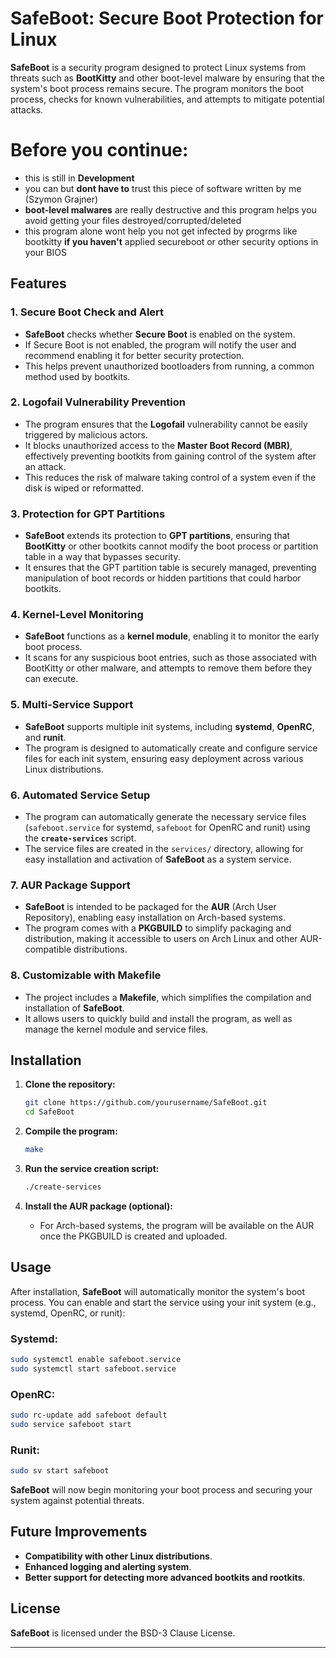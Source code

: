 
# SafeBoot: Secure Boot Protection for Linux

**SafeBoot** is a security program designed to protect Linux systems from threats such as **BootKitty** and other boot-level malware by ensuring that the system's boot process remains secure. The program monitors the boot process, checks for known vulnerabilities, and attempts to mitigate potential attacks.

# Before you continue:
- this is still in **Development**
- you can but **dont have to** trust this piece of software written by me (Szymon Grajner)
- **boot-level malwares** are really destructive and this program helps you avoid getting your files destroyed/corrupted/deleted
- this program alone wont help you not get infected by progrms like bootkitty **if you haven't** applied secureboot or other security options in your BIOS

## Features

### 1. **Secure Boot Check and Alert**
   - **SafeBoot** checks whether **Secure Boot** is enabled on the system.
   - If Secure Boot is not enabled, the program will notify the user and recommend enabling it for better security protection.
   - This helps prevent unauthorized bootloaders from running, a common method used by bootkits.

### 2. **Logofail Vulnerability Prevention**
   - The program ensures that the **Logofail** vulnerability cannot be easily triggered by malicious actors.
   - It blocks unauthorized access to the **Master Boot Record (MBR)**, effectively preventing bootkits from gaining control of the system after an attack.
   - This reduces the risk of malware taking control of a system even if the disk is wiped or reformatted.

### 3. **Protection for GPT Partitions**
   - **SafeBoot** extends its protection to **GPT partitions**, ensuring that **BootKitty** or other bootkits cannot modify the boot process or partition table in a way that bypasses security.
   - It ensures that the GPT partition table is securely managed, preventing manipulation of boot records or hidden partitions that could harbor bootkits.

### 4. **Kernel-Level Monitoring**
   - **SafeBoot** functions as a **kernel module**, enabling it to monitor the early boot process.
   - It scans for any suspicious boot entries, such as those associated with BootKitty or other malware, and attempts to remove them before they can execute.

### 5. **Multi-Service Support**
   - **SafeBoot** supports multiple init systems, including **systemd**, **OpenRC**, and **runit**.
   - The program is designed to automatically create and configure service files for each init system, ensuring easy deployment across various Linux distributions.

### 6. **Automated Service Setup**
   - The program can automatically generate the necessary service files (`safeboot.service` for systemd, `safeboot` for OpenRC and runit) using the **`create-services`** script.
   - The service files are created in the `services/` directory, allowing for easy installation and activation of **SafeBoot** as a system service.

### 7. **AUR Package Support**
   - **SafeBoot** is intended to be packaged for the **AUR** (Arch User Repository), enabling easy installation on Arch-based systems.
   - The program comes with a **PKGBUILD** to simplify packaging and distribution, making it accessible to users on Arch Linux and other AUR-compatible distributions.

### 8. **Customizable with Makefile**
   - The project includes a **Makefile**, which simplifies the compilation and installation of **SafeBoot**.
   - It allows users to quickly build and install the program, as well as manage the kernel module and service files.

## Installation

1. **Clone the repository:**
   ```bash
   git clone https://github.com/yourusername/SafeBoot.git
   cd SafeBoot
   ```

2. **Compile the program:**
   ```bash
   make
   ```

3. **Run the service creation script:**
   ```bash
   ./create-services
   ```

4. **Install the AUR package (optional):**
   - For Arch-based systems, the program will be available on the AUR once the PKGBUILD is created and uploaded.

## Usage

After installation, **SafeBoot** will automatically monitor the system's boot process. You can enable and start the service using your init system (e.g., systemd, OpenRC, or runit):

### Systemd:
```bash
sudo systemctl enable safeboot.service
sudo systemctl start safeboot.service
```

### OpenRC:
```bash
sudo rc-update add safeboot default
sudo service safeboot start
```

### Runit:
```bash
sudo sv start safeboot
```

**SafeBoot** will now begin monitoring your boot process and securing your system against potential threats.

## Future Improvements
- **Compatibility with other Linux distributions**.
- **Enhanced logging and alerting system**.
- **Better support for detecting more advanced bootkits and rootkits**.

## License
**SafeBoot** is licensed under the BSD-3 Clause License.

---